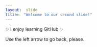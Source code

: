 ```yaml
---
layout:  slide
title:  "Welcome to our second slide!"
---
```

:sparkles: I enjoy learning GitHub :sparkles:

Use the left arrow to go back, please.
